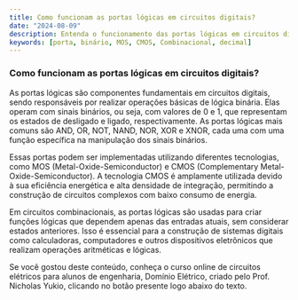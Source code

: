 ```yaml
---
title: Como funcionam as portas lógicas em circuitos digitais?
date: "2024-08-09"
description: Entenda o funcionamento das portas lógicas em circuitos digitais e sua importância na engenharia elétrica.
keywords: [porta, binário, MOS, CMOS, Combinacional, decimal]
---
```


### Como funcionam as portas lógicas em circuitos digitais?

As portas lógicas são componentes fundamentais em circuitos digitais, sendo responsáveis por realizar operações básicas de lógica binária. Elas operam com sinais binários, ou seja, com valores de 0 e 1, que representam os estados de desligado e ligado, respectivamente. As portas lógicas mais comuns são AND, OR, NOT, NAND, NOR, XOR e XNOR, cada uma com uma função específica na manipulação dos sinais binários.

Essas portas podem ser implementadas utilizando diferentes tecnologias, como MOS (Metal-Oxide-Semiconductor) e CMOS (Complementary Metal-Oxide-Semiconductor). A tecnologia CMOS é amplamente utilizada devido à sua eficiência energética e alta densidade de integração, permitindo a construção de circuitos complexos com baixo consumo de energia.

Em circuitos combinacionais, as portas lógicas são usadas para criar funções lógicas que dependem apenas das entradas atuais, sem considerar estados anteriores. Isso é essencial para a construção de sistemas digitais como calculadoras, computadores e outros dispositivos eletrônicos que realizam operações aritméticas e lógicas.

Se você gostou deste conteúdo, conheça o curso online de circuitos elétricos para alunos de engenharia, Domínio Elétrico, criado pelo Prof. Nicholas Yukio, clicando no botão presente logo abaixo do texto.